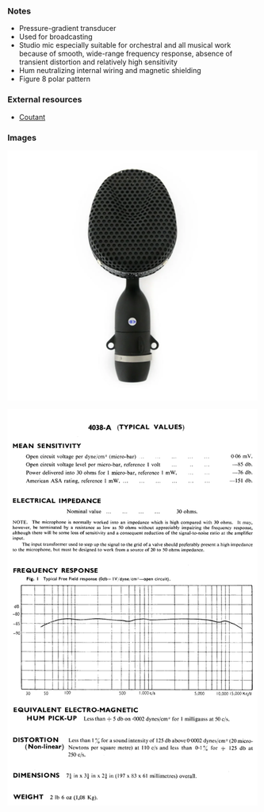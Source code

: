 ### Notes
- Pressure-gradient transducer
- Used for broadcasting
- Studio mic especially suitable for orchestral and all musical work because of smooth, wide-range frequency response, absence of transient distortion and relatively high sensitivity
- Hum neutralizing internal wiring and magnetic shielding
- Figure 8 polar pattern

### External resources
- [Coutant](https://www.coutant.org/coles/index.html)

### Images
![](../images/coles4038.png)

![](../images/4038spec.png)